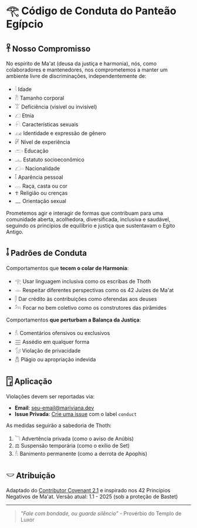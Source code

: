 <!--
Language: Portuguese
-->

# 𓂀 Código de Conduta do Panteão Egípcio

## 𓋹 Nosso Compromisso

No espírito de Ma'at (deusa da justiça e harmonia), nós, como colaboradores e mantenedores, nos comprometemos a manter um ambiente livre de discriminações, independentemente de:

- 𓇋 Idade
- 𓁟 Tamanho corporal
- 𓀠 Deficiência (visível ou invisível)
- 𓆎 Etnia
- 𓍯 Características sexuais
- 𓃭 Identidade e expressão de gênero
- 𓏞 Nível de experiência
- 𓂧 Educação
- 𓊵 Estatuto socioeconômico
- 𓆎𓏏 Nacionalidade
- 𓄤 Aparência pessoal
- 𓂋 Raça, casta ou cor
- ☥ Religião ou crenças
- 𓈖 Orientação sexual

Prometemos agir e interagir de formas que contribuam para uma comunidade aberta, acolhedora, diversificada, inclusiva e saudável, seguindo os princípios de equilíbrio e justiça que sustentavam o Egito Antigo.

## 𓄤 Padrões de Conduta

Comportamentos que **tecem o colar de Harmonia**:
- 𓂀 Usar linguagem inclusiva como os escribas de Thoth
- 𓁹 Respeitar diferentes perspectivas como os 42 Juízes de Ma'at
- 𓋴 Dar crédito às contribuições como oferendas aos deuses
- 𓃢 Focar no bem coletivo como os construtores das pirâmides

Comportamentos **que perturbam a Balança da Justiça**:
- 𓁝 Comentários ofensivos ou exclusivos
- 𓈗 Assédio em qualquer forma
- 𓃩 Violação de privacidade
- 𓆣 Plágio ou apropriação indevida

## 𓉞 Aplicação

Violações devem ser reportadas via:
- **Email**: [seu-email@mariviana.dev](mailto:seu-email@mariviana.dev)
- **Issue Privada**: [Crie uma issue](https://github.com/marianaviana/egyptian-mythology-mock-api/issues/new?template=report.md) com o label `conduct`

As medidas seguirão a sabedoria de Thoth:
1. 𓆓 Advertência privada (como o aviso de Anúbis)
2. ⚖️ Suspensão temporária (como o exílio de Set)
3. 𓁝 Banimento permanente (como a derrota de Apophis)

## 𓎟 Atribuição

Adaptado do [Contributor Covenant 2.1](https://www.contributor-covenant.org/) e inspirado nos 42 Princípios Negativos de Ma'at.
Versão atual: 1.1 - 2025 (sob a proteção de Bastet)

---

> *"Fale com bondade, ou guarde silêncio"* - Provérbio do Templo de Luxor